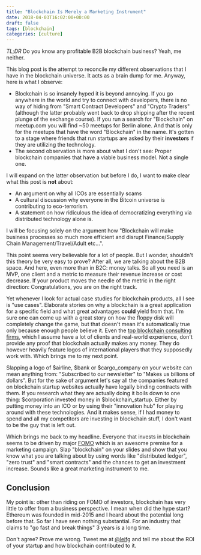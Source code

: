 ```yaml
---
title: "Blockchain Is Merely a Marketing Instrument"
date: 2018-04-03T16:02:00+00:00
draft: false
tags: [blockchain]
categories: [culture]
---
```


*TL;DR* Do you know any profitable B2B blockchain business? Yeah, me neither.

This blog post is the attempt to reconcile my different observations that I have in the blockchain universe. It acts as a brain dump for me. Anyway, here is what I observe:

- Blockchain is so insanely hyped it is beyond annoying. If you go anywhere in the world and try to connect with developers, there is no way of hiding from "Smart Contract Developers" and "Crypto Traders" (although the latter probably went back to drop shipping after the recent plunge of the exchange course). If you run a search for "Blockchain" on meetup.com you will find ~50 meetups for Berlin alone. And that is only for the meetups that have the word "Blockchain" in the name. It's gotten to a stage where friends that run startups are asked by their **investors** if they are utilizing the technology.
- The second observation is more about what I don't see: Proper blockchain companies that have a viable business model. Not a single one.

I will expand on the latter observation but before I do, I want to make clear what this post is **not** about:

- An argument on why all ICOs are essentially scams
- A cultural discussion why everyone in the Bitcoin universe is contributing to eco-terrorism.
- A statement on how ridiculous the idea of democratizing everything via distributed technology alone is.

I will be focusing solely on the argument how "Blockchain will make business processes so much more efficient and disrupt Finance/Supply Chain Management/Travel/Adult etc...".

This point seems very believable for a lot of people. But I wonder, shouldn't this theory be very easy to prove? After all, we are talking about the B2B space. And here, even more than in B2C: money talks. So all you need is an MVP, one client and a metric to measure their revenue increase or cost decrease. If your product moves the needle of the metric in the right direction: Congratulations, you are on the right track.

Yet whenever I look for actual case studies for blockchain products, all I see is "use cases". Elaborate stories on why a blockchain is a great application for a specific field and what great advantages **could** yield from that. I'm sure one can come up with a great story on how the floppy disk will completely change the game, but that doesn't mean it's automatically true only because enough people believe it. Even the [top blockchain consulting firms](https://www.quora.com/Who-are-the-worlds-top-blockchain-consultants-individuals-firms-or-teams), which I assume have a lot of clients and real-world experience, don't provide any proof that blockchain actually makes any money. They do however heavily feature logos of international players that they supposedly work with. Which brings me to my next point.

Slapping a logo of $airline, $bank or $cargo_company on your website can mean anything from: "Subscribed to our newsletter" to "Makes us billions of dollars". But for the sake of argument let's say all the companies featured on blockchain startup websites actually have legally binding contracts with them. If you research what they are actually doing it boils down to one thing: $corporation invested money in $blockchain_startup. Either by putting money into an ICO or by using their "innovation hub" for playing around with these technologies. And it makes sense,  if I had money to spend and all my competitors are investing in blockchain stuff, I don't want to be the guy that is left out.

Which brings me back to my headline. Everyone that invests in blockchain seems to be driven by major [FOMO](https://www.urbandictionary.com/define.php?term=fomo) which is an awesome premise for a marketing campaign. Slap "blockchain" on your slides and show that you know what you are talking about by using words like "distributed ledger", "zero trust" and "smart contracts" and the chances to get an investment increase. Sounds like a great marketing instrument to me.

## Conclusion
My point is: other than riding on FOMO of investors, blockchain has very little to offer from a business perspective. I mean when did the hype start? Ethereum was founded in mid-2015 and I heard about the potential long before that. So far I have seen nothing substantial. For an industry that claims to "go fast and break things" 3 years is a long time.

Don't agree? Prove me wrong. Tweet me at [@leifg](https://twitter.com/leifg) and tell me about the ROI of your startup and how blockchain contributed to it.
